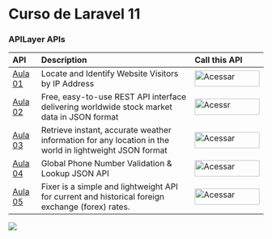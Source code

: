 
# Curso de Laravel 11
### APILayer APIs
| API | Description | Call this API |
|:---|:---|:---|
| [Aula 01](https:///) | Locate and Identify Website Visitors by IP Address | [<img src="https://run.pstmn.io/button.svg" alt="Acessar" style="width: 128px; height: 32px;">](https://)|
| [Aula 02](https:///) | Free, easy-to-use REST API interface delivering worldwide stock market data in JSON format | [<img src="https://run.pstmn.io/button.svg" alt="Acessr" style="width: 128px; height: 32px;">](https://)|
| [Aula 03](https:///) | Retrieve instant, accurate weather information for any location in the world in lightweight JSON format | [<img src="https://run.pstmn.io/button.svg" alt="Acessar" style="width: 128px; height: 32px;">](https://)|
| [Aula 04](https:///) | Global Phone Number Validation & Lookup JSON API |[<img src="https://run.pstmn.io/button.svg" alt="Acessar" style="width: 128px; height: 32px;">](https://)|
| [Aula 05](https://fixer.io/) | Fixer is a simple and lightweight API for current and historical foreign exchange (forex) rates. |[<img src="https://run.pstmn.io/button.svg" alt="Acessar" style="width: 128px; height: 32px;">](https://)|

![](https://i.imgur.com/waxVImv.png)
